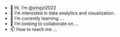 - 👋 Hi, I’m @yingzi2022
- 👀 I’m interested in data analytics and visualization.
- 🌱 I’m currently learning ...
- 💞️ I’m looking to collaborate on ...
- 📫 How to reach me ...

<!---
yingzi2022/yingzi2022 is a ✨ special ✨ repository because its `README.md` (this file) appears on your GitHub profile.
You can click the Preview link to take a look at your changes.
--->
